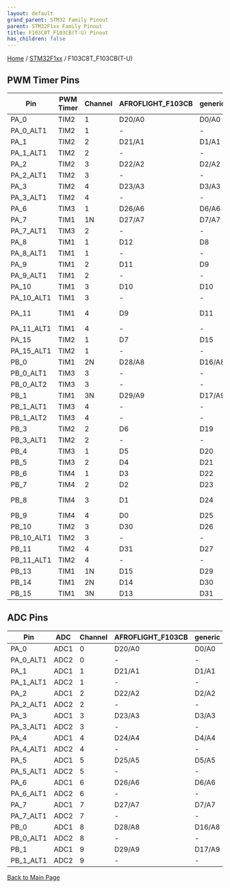 ```yaml
---
layout: default
grand_parent: STM32 Family Pinout
parent: STM32F1xx Family Pinout
title: F103C8T_F103CB(T-U) Pinout
has_children: false
---
```


[Home](../../index) / [STM32F1xx](../index) / F103C8T_F103CB(T-U)

## PWM Timer Pins

| Pin | PWM Timer | Channel | AFROFLIGHT_F103CB | generic | MALYANM200_F103CB | MAPLEMINI_F103CB | PILL_F103Cx |
| --- | --- | --- | --- | --- | --- | --- | --- |
| PA_0 | TIM2 | 1 | D20/A0 | D0/A0 | D20/A0 | D11 | D20/A0 |
| PA_0_ALT1 | TIM2 | 1 | - | - | - | - | - |
| PA_1 | TIM2 | 2 | D21/A1 | D1/A1 | D21/A1 | D10 | D21/A1 |
| PA_1_ALT1 | TIM2 | 2 | - | - | - | - | - |
| PA_2 | TIM2 | 3 | D22/A2 | D2/A2 | D22/A2 | D9 | D22/A2 |
| PA_2_ALT1 | TIM2 | 3 | - | - | - | - | - |
| PA_3 | TIM2 | 4 | D23/A3 | D3/A3 | D23/A3 | D8 | D23/A3 |
| PA_3_ALT1 | TIM2 | 4 | - | - | - | - | - |
| PA_6 | TIM3 | 1 | D26/A6 | D6/A6 | D26/A6 | D5 | D26/A6 |
| PA_7 | TIM1 | 1N | D27/A7 | D7/A7 | D27/A7 | D4 | D27/A7 |
| PA_7_ALT1 | TIM3 | 2 | - | - | - | - | - |
| PA_8 | TIM1 | 1 | D12 | D8 | D12 | D27 | D12 |
| PA_8_ALT1 | TIM1 | 1 | - | - | - | - | - |
| PA_9 | TIM1 | 2 | D11 | D9 | D11 | D26 | D11 |
| PA_9_ALT1 | TIM1 | 2 | - | - | - | - | - |
| PA_10 | TIM1 | 3 | D10 | D10 | D10 | D25 | D10 |
| PA_10_ALT1 | TIM1 | 3 | - | - | - | - | - |
| PA_11 | TIM1 | 4 | D9 | D11 | D9 - USB DM | D24 - USB DM | D9 - USB DM |
| PA_11_ALT1 | TIM1 | 4 | - | - | - | - | - |
| PA_15 | TIM2 | 1 | D7 | D15 | D7 | D20 | D7 |
| PA_15_ALT1 | TIM2 | 1 | - | - | - | - | - |
| PB_0 | TIM1 | 2N | D28/A8 | D16/A8 | D28/A8 | D3 | D28/A8 |
| PB_0_ALT1 | TIM3 | 3 | - | - | - | - | - |
| PB_0_ALT2 | TIM3 | 3 | - | - | - | - | - |
| PB_1 | TIM1 | 3N | D29/A9 | D17/A9 | D29/A9 | D33 - LED | D29/A9 |
| PB_1_ALT1 | TIM3 | 4 | - | - | - | - | - |
| PB_1_ALT2 | TIM3 | 4 | - | - | - | - | - |
| PB_3 | TIM2 | 2 | D6 | D19 | D6 | D19 | D6 |
| PB_3_ALT1 | TIM2 | 2 | - | - | - | - | - |
| PB_4 | TIM3 | 1 | D5 | D20 | D5 | D18 | D5 |
| PB_5 | TIM3 | 2 | D4 | D21 | D4 | D17 | D4 |
| PB_6 | TIM4 | 1 | D3 | D22 | D3 | D16 | D3 |
| PB_7 | TIM4 | 2 | D2 | D23 | D2 | D15 | D2 |
| PB_8 | TIM4 | 3 | D1 | D24 | D1 | D32 - BOOT0 - User buttons | D1 |
| PB_9 | TIM4 | 4 | D0 | D25 | D0 | D34 - USB DISC | D0 |
| PB_10 | TIM2 | 3 | D30 | D26 | D30 | D1 | D30 |
| PB_10_ALT1 | TIM2 | 3 | - | - | - | - | - |
| PB_11 | TIM2 | 4 | D31 | D27 | D31 | D0 | D31 |
| PB_11_ALT1 | TIM2 | 4 | - | - | - | - | - |
| PB_13 | TIM1 | 1N | D15 | D29 | D15 | D30 | D15 |
| PB_14 | TIM1 | 2N | D14 | D30 | D14 | D29 | D14 |
| PB_15 | TIM1 | 3N | D13 | D31 | D13 | D28 | D13 |


## ADC Pins

| Pin | ADC | Channel | AFROFLIGHT_F103CB | generic | MALYANM200_F103CB | MAPLEMINI_F103CB | PILL_F103Cx |
| --- | --- | --- | --- | --- | --- | --- | --- |
| PA_0 | ADC1 | 0 | D20/A0 | D0/A0 | D20/A0 | D11 | D20/A0 |
| PA_0_ALT1 | ADC2 | 0 | - | - | - | - | - |
| PA_1 | ADC1 | 1 | D21/A1 | D1/A1 | D21/A1 | D10 | D21/A1 |
| PA_1_ALT1 | ADC2 | 1 | - | - | - | - | - |
| PA_2 | ADC1 | 2 | D22/A2 | D2/A2 | D22/A2 | D9 | D22/A2 |
| PA_2_ALT1 | ADC2 | 2 | - | - | - | - | - |
| PA_3 | ADC1 | 3 | D23/A3 | D3/A3 | D23/A3 | D8 | D23/A3 |
| PA_3_ALT1 | ADC2 | 3 | - | - | - | - | - |
| PA_4 | ADC1 | 4 | D24/A4 | D4/A4 | D24/A4 | D7 | D24/A4 |
| PA_4_ALT1 | ADC2 | 4 | - | - | - | - | - |
| PA_5 | ADC1 | 5 | D25/A5 | D5/A5 | D25/A5 | D6 | D25/A5 |
| PA_5_ALT1 | ADC2 | 5 | - | - | - | - | - |
| PA_6 | ADC1 | 6 | D26/A6 | D6/A6 | D26/A6 | D5 | D26/A6 |
| PA_6_ALT1 | ADC2 | 6 | - | - | - | - | - |
| PA_7 | ADC1 | 7 | D27/A7 | D7/A7 | D27/A7 | D4 | D27/A7 |
| PA_7_ALT1 | ADC2 | 7 | - | - | - | - | - |
| PB_0 | ADC1 | 8 | D28/A8 | D16/A8 | D28/A8 | D3 | D28/A8 |
| PB_0_ALT1 | ADC2 | 8 | - | - | - | - | - |
| PB_1 | ADC1 | 9 | D29/A9 | D17/A9 | D29/A9 | D33 - LED | D29/A9 |
| PB_1_ALT1 | ADC2 | 9 | - | - | - | - | - |


[Back to Main Page](../../index)
